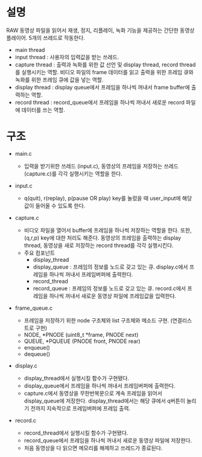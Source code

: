 # 설명
RAW 동영상 파일을 읽어서 재생, 정지, 리플레이, 녹화 기능을 제공하는 간단한 동영상 플레이어. 5개의 쓰레드로 작동한다. 
- main thread
- input thread : 사용자의 입력값을 받는 쓰레드.
- capture thread : 출력과 녹화를 위한 값 선언 및 display thread, record thread를 실행시키는 역할. 비디오 파일의 frame 데이터를 읽고 출력을 위한 프레임 큐와 녹화를 위한 프레임 큐에 값을 넣는 역할.
- display thread : display queue에서 프레임을 하나씩 꺼내서 frame buffer에 출력하는 역할. 
- record thread : record_queue에서 프레임을 하나씩 꺼내서 새로운 record 파일에 데이터를 쓰는 역할. 

# 구조
- main.c
    - 입력을 받기위한 쓰레드 (input.c), 동영상의 프레임을 저장하는 쓰레드(capture.c)를 각각 실행시키는 역할을 한다. 

- input.c
    - q(quit), r(replay), p(pause OR play) key를 눌렀을 때 user_input에 해당 값이 들어올 수 있도록 한다.

- capture.c
    - 비디오 파일을 열어서 buffer에 프레임을 하나씩 저장하는 역할을 한다. 또한, (q,r,p) key에 대한 처리도 해준다. 동영상의 프레임을 출력하는 display thread, 동영상을 새로 저장하는 record thread를 각각 실행시킨다. 
    - 주요 컴포넌트
        - display_thread
        - display_queue : 프레임의 정보를 노드로 갖고 있는 큐. display.c에서 프레임을 하나씩 꺼내서 프레임버퍼에 출력한다. 
        - record_thread
        - record_queue : 프레임의 정보를 노드로 갖고 있는 큐. record.c에서 프레임을 하나씩 꺼내서 새로운 동영상 파일에 프레임값을 입력한다. 

- frame_queue.c
	- 프레임을 저장하기 위한 node 구조체와 list 구조체와 메소드 구현. (연결리스트로 구현)
	- NODE, *PNODE (uint8_t *frame, PNODE next)
	- QUEUE, *PQUEUE (PNODE front, PNODE rear)
	- enqueue()
	- dequeue() 

- display.c
    - display_thread에서 실행시킬 함수가 구현됐다. 
    - display_queue에서 프레임을 하나씩 꺼내서 프레임버퍼에 출력한다. 
    - capture.c에서 동영상을 무한반복문으로 계속 프레임을 읽어서 display_queue에 저장한다. display_thread에서는 해당 큐에서 q버튼이 눌리기 전까지 지속적으로 프레임버퍼에 프레임 출력.

- record.c
    - record_thread에서 실행시킬 함수가 구현됐다. 
    - record_queue에서 프레임을 하나씩 꺼내서 새로운 동영상 파일에 저장한다. 
    - 처음 동영상을 다 읽으면 메모리를 해제하고 쓰레드가 종료된다. 